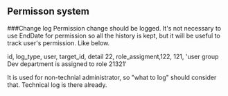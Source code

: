 Permisson system
----------------


###Change log
Permission change should be logged. It's not necessary to use EndDate for permission so all the history is kept, but it will be useful to track user's permission. Like below.

id, log_type, user, target_id, detail 
22, role_assigment,122, 121<here is user group id>, 'user group Dev department is assigned to role 21321'


It is used for non-technial administrator, so "what to log" should consider that. Technical log is there already.


